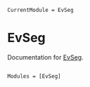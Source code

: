 ```@meta
CurrentModule = EvSeg
```

# EvSeg

Documentation for [EvSeg](https://github.com/langestroop/EvSeg.jl).

```@index
```

```@autodocs
Modules = [EvSeg]
```
